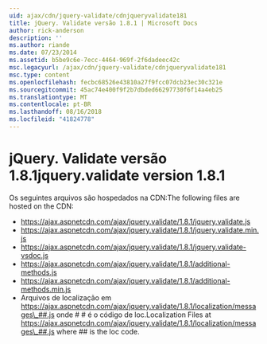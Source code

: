 ```yaml
---
uid: ajax/cdn/jquery-validate/cdnjqueryvalidate181
title: jQuery. Validate versão 1.8.1 | Microsoft Docs
author: rick-anderson
description: ''
ms.author: riande
ms.date: 07/23/2014
ms.assetid: b5be9c6e-7ecc-4464-969f-2f6dadeec42c
msc.legacyurl: /ajax/cdn/jquery-validate/cdnjqueryvalidate181
msc.type: content
ms.openlocfilehash: fecbc68526e43810a27f9fcc07dcb23ec30c321e
ms.sourcegitcommit: 45ac74e400f9f2b7dbded66297730f6f14a4eb25
ms.translationtype: MT
ms.contentlocale: pt-BR
ms.lasthandoff: 08/16/2018
ms.locfileid: "41824778"
---
```

<a name="jqueryvalidate-version-181"></a><span data-ttu-id="4d39f-102">jQuery. Validate versão 1.8.1</span><span class="sxs-lookup"><span data-stu-id="4d39f-102">jquery.validate version 1.8.1</span></span>
====================
<span data-ttu-id="4d39f-103">Os seguintes arquivos são hospedados na CDN:</span><span class="sxs-lookup"><span data-stu-id="4d39f-103">The following files are hosted on the CDN:</span></span>

- https://ajax.aspnetcdn.com/ajax/jquery.validate/1.8.1/jquery.validate.js
- https://ajax.aspnetcdn.com/ajax/jquery.validate/1.8.1/jquery.validate.min.js
- https://ajax.aspnetcdn.com/ajax/jquery.validate/1.8.1/jquery.validate-vsdoc.js
- https://ajax.aspnetcdn.com/ajax/jquery.validate/1.8.1/additional-methods.js
- https://ajax.aspnetcdn.com/ajax/jquery.validate/1.8.1/additional-methods.min.js
- <span data-ttu-id="4d39f-104">Arquivos de localização em https://ajax.aspnetcdn.com/ajax/jquery.validate/1.8.1/localization/messages\_##.js onde # # é o código de loc.</span><span class="sxs-lookup"><span data-stu-id="4d39f-104">Localization Files at https://ajax.aspnetcdn.com/ajax/jquery.validate/1.8.1/localization/messages\_##.js where ## is the loc code.</span></span>
